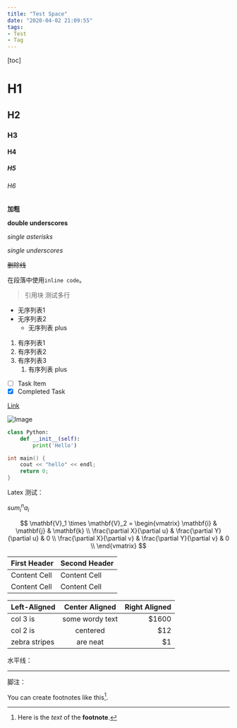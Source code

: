 ```yaml
---
title: "Test Space"
date: "2020-04-02 21:09:55"
tags:
- Test
- Tag
---
```


[toc]

# H1

## H2

### H3

#### H4

##### H5

###### H6

**加粗**

__double underscores__

*single asterisks*

_single underscores_


~~删除线~~

在段落中使用`inline code`。

> 引用块
> 测试多行

- 无序列表1
- 无序列表2
	- 无序列表 plus

1. 有序列表1
2. 有序列表2
3. 有序列表3
   1. 有序列表 plus

- [ ] Task Item
- [x] Completed Task

[Link](https://github.com)

![Image](https://avatars1.githubusercontent.com/u/20702087?s=460&u=53728c974bea2e60def0d3ecd823b75d2e0c5226&v=4)

```python
class Python:
	def __init__(self):
		print('Hello')
```

```cpp
int main() {
	cout << "hello" << endl;
	return 0;
}
```

Latex 测试：

$sum_i^n a_i$

$$
\mathbf{V}_1 \times \mathbf{V}_2 =  \begin{vmatrix}
\mathbf{i} & \mathbf{j} & \mathbf{k} \\
\frac{\partial X}{\partial u} &  \frac{\partial Y}{\partial u} & 0 \\
\frac{\partial X}{\partial v} &  \frac{\partial Y}{\partial v} & 0 \\
\end{vmatrix}
$$


| First Header  | Second Header |
| ------------- | ------------- |
| Content Cell  | Content Cell  |
| Content Cell  | Content Cell  |

| Left-Aligned  | Center Aligned  | Right Aligned |
| :------------ |:---------------:| -----:|
| col 3 is      | some wordy text | $1600 |
| col 2 is      | centered        |   $12 |
| zebra stripes | are neat        |    $1 |

水平线：

---

脚注：

You can create footnotes like this[^footnote].

[^footnote]: Here is the *text* of the **footnote**.